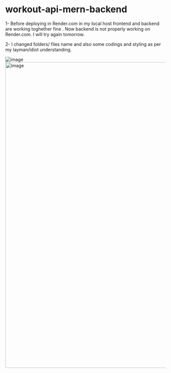 # workout-api-mern-backend

1- Before deploying in Render.com in my local host frontend and backend are working toghether fine . Now backend is not properly working on Render.com. I will try again tomorrow.

2- I changed folders/ files name and also some codings and styling as per my layman/idiot understanding.

![image](https://github.com/Thein-Naing/workout-api-mern-backend/assets/117463446/d50ed731-83dc-4309-ae3f-74218823dcef)
<img width="960" alt="image" src="https://github.com/Thein-Naing/workout-api-mern-backend/assets/117463446/f536847c-4fe8-454f-a3d0-3ff194cb1d9d">



